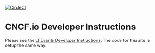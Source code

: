 [![CircleCI](https://circleci.com/gh/cncf/cncf.io.svg?style=svg)](https://circleci.com/gh/cncf/cncf.io)


# CNCF.io Developer Instructions

Please see the [LFEvents Developer Instructions](https://github.com/LF-Engineering/lfevents).  The code for this site is setup the same way.